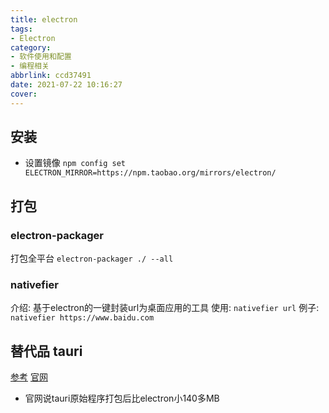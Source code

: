 ```yaml
---
title: electron
tags: 
- Electron
category: 
- 软件使用和配置
- 编程相关
abbrlink: ccd37491
date: 2021-07-22 10:16:27
cover:
---
```


## 安装
+ 设置镜像 `npm config set ELECTRON_MIRROR=https://npm.taobao.org/mirrors/electron/`

## 打包
### electron-packager
打包全平台 `electron-packager ./ --all`
### nativefier
介绍: 基于electron的一键封装url为桌面应用的工具
使用: `nativefier url`
例子: `nativefier https://www.baidu.com`

## 替代品 **tauri**
[参考](https://www.cnblogs.com/Grewer/p/12789261.html)
[官网](https://tauri.studio/en/docs/usage/development/integration/)
+ 官网说tauri原始程序打包后比electron小140多MB


